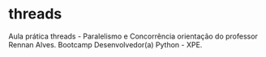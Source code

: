 # threads
Aula prática threads - Paralelismo e Concorrência orientação do professor Rennan Alves. Bootcamp Desenvolvedor(a) Python - XPE.
